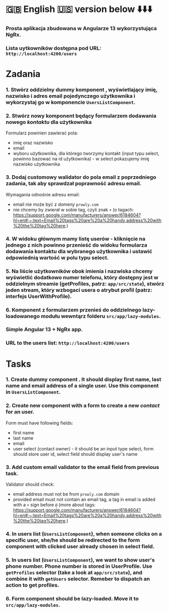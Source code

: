 # 🇬🇧 English 🇺🇸 version below ⬇️⬇️⬇️

### Prosta aplikacja zbudowana w Angularze 13 wykorzystująca NgRx.

### Lista uytkowników dostępna pod URL: `http://localhost:4200/users`


# **Zadania**

### 1. Stwórz oddzielny dummy komponent <app-user-item>, wyświetlający imię, nazwisko i adres email pojedynczego użytkownika i wykorzystaj go w komponencie `UsersListComponent`.

### 2. Stwórz nowy komponent będący formularzem dodawania nowego *kontaktu* dla użytkownika
Formularz powinien zawierać pola:
  * imię oraz nazwisko
  * email
  * wyboru użytkownika, dla którego tworzymy kontakt (input typu select, powinno bazować na id użytkownika) - w select pokazujemy imię  nazwisko użytkownika

### 3. Dodaj customowy walidator do pola email z poprzedniego zadania, tak aby sprawdzał poprawność adresu email.
Wymagania odnośnie adresu email:
  * email nie może być z domeny `prowly.com`
  * nie chcemy by zwierał w sobie tag, czyli znak `+` (o tagach: https://support.google.com/manufacturers/answer/6184604?hl=en#:~:text=Email%20tags%20are%20a%20handy,address%20with%20the%20tag%20here.)
### 4. W widoku głównym mamy listę userów - kliknięcie na jednego z nich powinno przenieść do widoku formularza dodawania kontaktu dla wybranego użytkownika i ustawić odpowiednią wartość w polu typu select.

### 5. Na liście użytkowników obok imienia i nazwiska chcemy wyświetlić dodatkowo numer telefonu, który dostępny jest w oddzielnym streamie (getProfiles, patrz: `app/src/state`), stwórz jeden stream, który wzbogaci usera o atrybut profil (patrz: interfejs UserWithProfile).

### 6. Komponent z formularzem przenieś do oddzielnego lazy-loadowanego modułu wewntąrz folderu `src/app/lazy-modules`.


### Simple Angular 13 + NgRx app.

### URL to the users list: `http://localhost:4200/users`

# **Tasks**

### 1. Create dummy component <app-user-item>. It should display first name, last name and email address of a single user. Use this component in `UsersListComponent`.

### 2. Create new component with a form to create a new *contact* for an user.
Form must have following fields:
  * first name
  * last name
  * email
  * user select (contact owner) - it should be an input type select, form should store user id, select field should display user's name

### 3. Add custom email validator to the email field from previous task.
Validator should check:
  * email address must not be from `prowly.com` domain
  * provided email must not contain an email tag, a tag in email is added with a `+` sign before `@` (more about tags: https://support.google.com/manufacturers/answer/6184604?hl=en#:~:text=Email%20tags%20are%20a%20handy,address%20with%20the%20tag%20here.)
### 4. In users list (`UsersListComponent`), when someone clicks on a specific user, she/he should be redirected to the form component with clicked user already chosen in select field.

### 5. In users list (`UsersListComponent`), we want to show user's phone number. Phone number is stored in UserProfile. Use `getProfiles` selector (take a look at `app/src/state`), and combine it with `getUsers` selector. Remeber to dispatch an action to get profiles.

### 6. Form component should be lazy-loaded. Move it to `src/app/lazy-modules`.